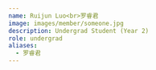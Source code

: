 ```yaml
---
name: Ruijun Luo<br>罗睿君
image: images/member/someone.jpg
description: Undergrad Student (Year 2)
role: undergrad
aliases:
  - 罗睿君
---
```


<centre>

</centre>
